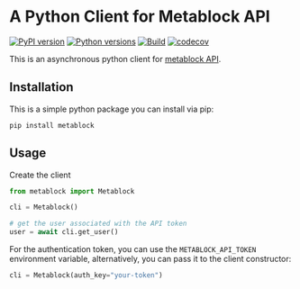 # A Python Client for Metablock API

[![PyPI version](https://badge.fury.io/py/metablock.svg)](https://badge.fury.io/py/metablock)
[![Python versions](https://img.shields.io/pypi/pyversions/metablock.svg)](https://pypi.org/project/metablock)
[![Build](https://github.com/quantmind/metablock-py/workflows/build/badge.svg)](https://github.com/quantmind/metablock-py/actions?query=workflow%3Abuild)
[![codecov](https://codecov.io/gh/quantmind/metablock-py/branch/main/graph/badge.svg?token=EAdSVpD0Af)](https://codecov.io/gh/quantmind/metablock-py)

This is an asynchronous python client for [metablock API](https://api.metablock.io/v1/docs).

## Installation

This is a simple python package you can install via pip:

```
pip install metablock
```

## Usage

Create the client

```python
from metablock import Metablock

cli = Metablock()

# get the user associated with the API token
user = await cli.get_user()
```

For the authentication token, you can use the `METABLOCK_API_TOKEN` environment variable,
alternatively, you can pass it to the client constructor:

```python
cli = Metablock(auth_key="your-token")
```
